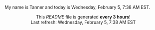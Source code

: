 My name is Tanner and today is Wednesday, February 5, 7:38 AM EST.

<p align="center">This <i>README</i> file is generated <b>every 3 hours</b>!</br>Last refresh: Wednesday, February 5, 7:38 AM EST<br /></p>

